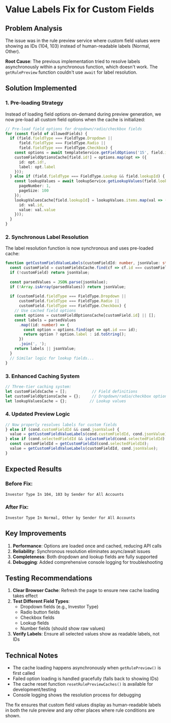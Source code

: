 # Value Labels Fix for Custom Fields

## Problem Analysis
The issue was in the rule preview service where custom field values were showing as IDs (104, 103) instead of human-readable labels (Normal, Other).

**Root Cause**: The previous implementation tried to resolve labels asynchronously within a synchronous function, which doesn't work. The `getRulePreview` function couldn't use `await` for label resolution.

## Solution Implemented

### 1. **Pre-loading Strategy**
Instead of loading field options on-demand during preview generation, we now pre-load all custom field options when the cache is initialized:

```typescript
// Pre-load field options for dropdown/radio/checkbox fields
for (const field of allowedFields) {
  if (field.fieldType === FieldType.Dropdown ||
      field.fieldType === FieldType.Radio ||
      field.fieldType === FieldType.Checkbox) {
    const options = await templateService.getFieldOptions('15', field.id!);
    customFieldOptionsCache[field.id!] = options.map(opt => ({
      id: opt.id!,
      label: opt.label
    }));
  } else if (field.fieldType === FieldType.Lookup && field.lookupId) {
    const lookupValues = await lookupService.getLookupValues(field.lookupId, {
      pageNumber: 1,
      pageSize: 100
    });
    lookupValuesCache[field.lookupId] = lookupValues.items.map(val => ({
      id: val.id,
      value: val.value
    }));
  }
}
```

### 2. **Synchronous Label Resolution**
The label resolution function is now synchronous and uses pre-loaded cache:

```typescript
function getCustomFieldValueLabels(customFieldId: number, jsonValue: string): string {
  const customField = customFieldsCache.find(cf => cf.id === customFieldId);
  if (!customField) return jsonValue;
  
  const parsedValues = JSON.parse(jsonValue);
  if (!Array.isArray(parsedValues)) return jsonValue;
  
  if (customField.fieldType === FieldType.Dropdown ||
      customField.fieldType === FieldType.Radio ||
      customField.fieldType === FieldType.Checkbox) {
    // Use cached field options
    const options = customFieldOptionsCache[customField.id] || [];
    const labels = parsedValues
      .map((id: number) => {
        const option = options.find(opt => opt.id === id);
        return option ? option.label : id.toString();
      })
      .join(', ');
    return labels || jsonValue;
  }
  // Similar logic for lookup fields...
}
```

### 3. **Enhanced Caching System**
```typescript
// Three-tier caching system:
let customFieldsCache = [];           // Field definitions
let customFieldOptionsCache = {};     // Dropdown/radio/checkbox options
let lookupValuesCache = {};          // Lookup values
```

### 4. **Updated Preview Logic**
```typescript
// Now properly resolves labels for custom fields
} else if (cond.customFieldId && cond.jsonValue) {
  value = getCustomFieldValueLabels(cond.customFieldId, cond.jsonValue);
} else if (cond.selectedFieldId && isCustomField(cond.selectedFieldId) && cond.jsonValue) {
  const customFieldId = getCustomFieldId(cond.selectedFieldId);
  value = getCustomFieldValueLabels(customFieldId, cond.jsonValue);
}
```

## Expected Results

### Before Fix:
```
Investor Type In 104, 103 by Sender for All Accounts
```

### After Fix:
```
Investor Type In Normal, Other by Sender for All Accounts
```

## Key Improvements

1. **Performance**: Options are loaded once and cached, reducing API calls
2. **Reliability**: Synchronous resolution eliminates async/await issues
3. **Completeness**: Both dropdown and lookup fields are fully supported
4. **Debugging**: Added comprehensive console logging for troubleshooting

## Testing Recommendations

1. **Clear Browser Cache**: Refresh the page to ensure new cache loading takes effect
2. **Test Different Field Types**: 
   - Dropdown fields (e.g., Investor Type)
   - Radio button fields
   - Checkbox fields  
   - Lookup fields
   - Number fields (should show raw values)
3. **Verify Labels**: Ensure all selected values show as readable labels, not IDs

## Technical Notes

- The cache loading happens asynchronously when `getRulePreview()` is first called
- Failed option loading is handled gracefully (falls back to showing IDs)
- The cache reset function `resetRulePreviewCaches()` is available for development/testing
- Console logging shows the resolution process for debugging

The fix ensures that custom field values display as human-readable labels in both the rule preview and any other places where rule conditions are shown.
